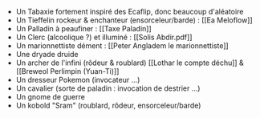 - Un Tabaxie fortement inspiré des Ecaflip, donc beaucoup d'aléatoire
- Un Tieffelin rockeur & enchanteur (ensorceleur/barde) : [[Ea Meloflow]]
- Un Palladin à peaufiner : [[Taxe Paladin]]
- Un Clerc (alcoolique ?) et illuminé : [[Solis Abdir.pdf]]
- Un marionnettiste dément : [[Peter Angladem le marionnettiste]]
- Une dryade druide
- Un archer de l'infini (rôdeur & roublard) [[Lothar le compte déchu]] & [[Breweol Perlimpin (Yuan-Ti)]]
- Un dresseur Pokemon (invocateur ...)
- Un cavalier (sorte de paladin : invocation de destrier ...)
- Un gnome de guerre
- Un kobold "Sram" (roublard, rôdeur, ensorceleur/barde)